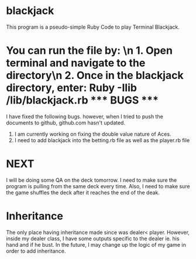 blackjack
============================================================================================

This program is a pseudo-simple Ruby Code to play Terminal Blackjack. 

You can run the file by: \n
    1. Open terminal and navigate to the directory\n
    2. Once in the blackjack directory, enter: Ruby -Ilib /lib/blackjack.rb
*** BUGS *** 
============================================================================================    

I have fixed the following bugs. however, when I tried to push the documents to github, github.com hasn't updated. 
1. I am currently working on fixing the double value nature of Aces. 
2. I need to add blackjack into the betting.rb file as well as the player.rb file 

**NEXT** 
============================================================================================    
I will be doing some QA on the deck tomorrow. I need to make sure the program is pulling from the same deck every time. Also, I need to make sure the game shuffles the deck after it reaches the end of the deak. 

Inheritance
============================================================================================    
The only place having inheritance made since was dealer< player. However, inside my dealer class, I have some outputs specific to the dealer ie. his hand and if he bust. In the future, I may change up the logic of my game in order to add 
inheritance. 
